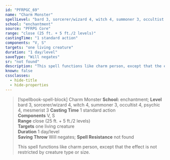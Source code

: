 ```yaml
---
id: "PFRPGC_69"
name: "Charm Monster"
spellLevel: "bard 3, sorcerer/wizard 4, witch 4, summoner 3, occultist 4, psychic 4, mesmerist 3"
school: "enchantment"
source: "PFRPG Core"
range: "close (25 ft. + 5 ft./2 levels)"
castingTime: "1 standard action"
components: "V, S"
targets: "one living creature"
duration: "1 day/level"
saveType: "Will negates"
sr: "not found"
description: "This spell functions like charm person, except that the effect is not restricted by creature type or size."
known: false
cssclasses:
  - hide-title
  - hide-properties
---
```


> [!spellbook-spell-block] Charm Monster
> **School:** enchantment; **Level** bard 3, sorcerer/wizard 4, witch 4, summoner 3, occultist 4, psychic 4, mesmerist 3
> **Casting Time** 1 standard action  
> **Components** V, S  
> **Range** close (25 ft. + 5 ft./2 levels)  
> **Targets** one living creature  
> **Duration** 1 day/level  
> **Saving Throw** Will negates; **Spell Resistance** not found
> 
> This spell functions like charm person, except that the effect is not restricted by creature type or size.